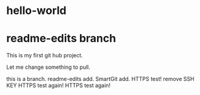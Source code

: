 # hello-world
# readme-edits branch
This is my first git hub project.
 
Let me change something to pull.

this is a branch.
readme-edits add.
SmartGit add.
HTTPS test!
remove SSH KEY HTTPS test again!
HTTPS test again!